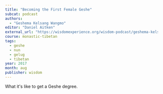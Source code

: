 ```yaml
---
title: "Becoming the First Female Geshe"
subcat: podcast
authors:
  - "Geshema Kelsang Wangmo"
editor: "Daniel Aitken"
external_url: "https://wisdomexperience.org/wisdom-podcast/geshema-kelsang-wangmo/"
course: monastic-tibetan
tags:
  - geshe
  - nun
  - gelug
  - tibetan
year: 2017
month: aug
publisher: wisdom
---
```


What it's like to get a Geshe degree.
